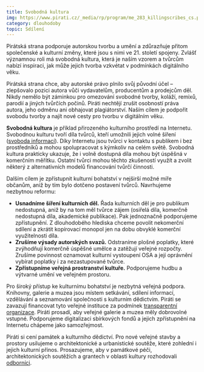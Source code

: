 ```yaml
---
title: Svobodná kultura
img: https://www.pirati.cz/_media/rp/program/me_283_killingscribes_cs.png
category: dlouhodoby
topic: Sdílení
---
```


Pirátská strana podporuje autorskou tvorbu a umění a zdůrazňuje přitom společenské a kulturní změny, které jsou s nimi ve 21. století spojeny. Zvlášť významnou roli má svobodná kultura, která je naším vzorem a tvůrcům nabízí inspiraci, jak může jejich tvorba vzkvétat v podmínkách digitálního věku.

Pirátská strana chce, aby autorské právo plnilo svůj původní účel – zlepšovalo pozici autora vůči vydavatelům, producentům a prodejcům děl. Nikdy nemělo být záminkou pro omezování svobodné tvorby, koláží, remixů, parodií a jiných tvůrčích počinů. Piráti nechtějí zrušit osobností práva autora, jeho odměnu ani obhajovat plagiátorství. Naším cílem je podpořit svobodu tvorby a najít nové cesty pro tvorbu v digitálním věku.

**Svobodná kultura** je příklad přirozeného kulturního prostředí na Internetu. Svobodnou kulturu tvoří díla tvůrců, kteří umožnili jejich volné šíření ([svoboda informací][svoboda-informaci]). Díky Internetu jsou tvůrci v kontaktu s publikem i bez prostředníků a mohou spolupracovat s kýmkoliv na celém světě. Svobodná kultura prakticky ukazuje, že i volně dostupná díla mohou být úspěšná v komerčním měřítku. Ostatní tvůrci mohou těchto zkušeností využít a zvolit některý z alternativních modelů financování tvůrčí činnosti.

Dalším cílem je zpřístupnit kulturní bohatství v nejširší možné míře občanům, aniž by tím bylo dotčeno postavení tvůrců. Navrhujeme nezbytnou reformu:

* **Usnadníme šíření kulturních děl.** Řada kulturních děl je pro publikum nedostupná, aniž by na tom měl tvůrce zájem (osiřelá díla, komerčně nedostupná díla, akademické publikace). Pak jednoznačně podporujeme zpřístupnění. Z dlouhodobého hlediska chceme povolit nekomerční sdílení a zkrátit kopírovací monopol jen na dobu obvyklé komerční využitelnosti díla.
* **Zrušíme výsady autorských svazů.** Odstraníme plošné poplatky, které zvýhodňují komerčně úspěšné umělce a zatěžují veřejné rozpočty. Zrušíme povinnost oznamovat kulturní vystoupení OSA a její oprávnění vybírat poplatky i za nezastupované tvůrce.
* **Zpřístupníme veřejná prostranství kultuře.** Podporujeme hudbu a výtvarné umění ve veřejném prostoru.

Pro široký přístup ke kulturnímu bohatství je nezbytná veřejná podpora. Knihovny, galerie a muzea jsou místem setkávání, sdílení informací, vzdělávání a seznamování společnosti s kulturním dědictvím. Piráti se zavazují financovat tyto veřejné instituce za podmínek [transparentní organizace][transparence]. Piráti prosadí, aby veřejné galerie a muzea měly dobrovolné vstupné. Podporujeme digitalizaci sbírkových fondů a jejich zpřístupnění na Internetu chápeme jako samozřejmost.

Piráti si cení památek a kulturního dědictví. Pro nové veřejné stavby a prostory usilujeme o architektonické a urbanistické soutěže, které zohlední i jejich kulturní přínos. Prosazujeme, aby v památkové péči, architektonických soutěžích a grantech v oblasti kultury rozhodovali [odborníci][sluzebni-zakon].

[svoboda-informaci]: https://www.pirati.cz/program/svoboda-informaci
[transparence]: https://www.pirati.cz/program/transparence
[sluzebni-zakon]: https://www.pirati.cz/program/sluzebni-zakon

